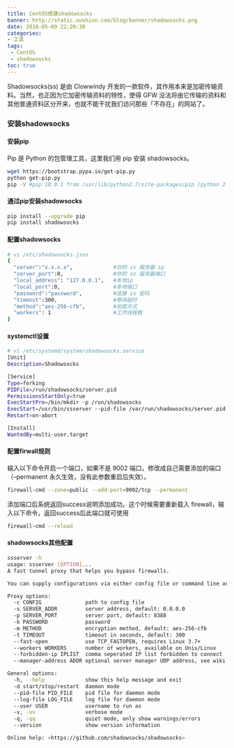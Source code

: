 ```yaml
---
title: CentOS搭建shadowsocks
banner: http://static.oushiun.com/blog/banner/shadowsocks.png
date: 2018-05-09 22:20:38
categories:
- 工具
tags:
 - CentOS
 - shadowsocks
toc: true
---
```


Shadowsocks(ss) 是由 Clowwindy 开发的一款软件，其作用本来是加密传输资料。当然，也正因为它加密传输资料的特性，使得 GFW 没法将由它传输的资料和其他普通资料区分开来，也就不能干扰我们访问那些「不存在」的网站了。

<!-- more -->

### 安装shadowsocks

#### 安装pip
Pip 是 Python 的包管理工具，这里我们用 pip 安装 shadowsocks。

``` bash
wget https://bootstrap.pypa.io/get-pip.py
python get-pip.py
pip -V #pip 10.0.1 from /usr/lib/python2.7/site-packages/pip (python 2.7)
```

#### 通过pip安装shadowsocks

``` bash
pip install --upgrade pip
pip install shadowsocks
```

#### 配置shadowsocks

``` bash
# vi /etc/shadowsocks.json
{
  "server":"x.x.x.x",             #你的 ss 服务器 ip
  "server_port":0,                #你的 ss 服务器端口
  "local_address": "127.0.0.1",   #本地ip
  "local_port":0,                 #本地端口
  "password":"password",          #连接 ss 密码
  "timeout":300,                  #等待超时
  "method":"aes-256-cfb",         #加密方式
  "workers": 1                    #工作线程数
}
```

#### systemctl设置

``` bash
# vi /etc/systemd/system/shadowsocks.service
[Unit]
Description=Shadowsocks

[Service]
Type=forking
PIDFile=/run/shadowsocks/server.pid
PermissionsStartOnly=true
ExecStartPre=/bin/mkdir -p /run/shadowsocks
ExecStart=/usr/bin/ssserver --pid-file /var/run/shadowsocks/server.pid --log-file /var/log/shadowsocks.log -c /etc/shadowsocks.json -d start
Restart=on-abort

[Install]
WantedBy=multi-user.target
```

#### 配置firwall规则

输入以下命令开启一个端口，如果不是 9002 端口，修改成自己需要添加的端口（–permanent 永久生效，没有此参数重启后失效）。

``` bash
firewall-cmd --zone=public --add-port=9002/tcp --permanent
```

添加端口后系统返回success说明添加成功。这个时候需要重新载入 firewall，输入以下命令，返回success后此端口就可使用

``` bash
firewall-cmd --reload
```

#### shadowsocks其他配置

``` bash
ssserver -h
usage: ssserver [OPTION]...
A fast tunnel proxy that helps you bypass firewalls.

You can supply configurations via either config file or command line arguments.

Proxy options:
  -c CONFIG              path to config file
  -s SERVER_ADDR         server address, default: 0.0.0.0
  -p SERVER_PORT         server port, default: 8388
  -k PASSWORD            password
  -m METHOD              encryption method, default: aes-256-cfb
  -t TIMEOUT             timeout in seconds, default: 300
  --fast-open            use TCP_FASTOPEN, requires Linux 3.7+
  --workers WORKERS      number of workers, available on Unix/Linux
  --forbidden-ip IPLIST  comma seperated IP list forbidden to connect
  --manager-address ADDR optional server manager UDP address, see wiki

General options:
  -h, --help             show this help message and exit
  -d start/stop/restart  daemon mode
  --pid-file PID_FILE    pid file for daemon mode
  --log-file LOG_FILE    log file for daemon mode
  --user USER            username to run as
  -v, -vv                verbose mode
  -q, -qq                quiet mode, only show warnings/errors
  --version              show version information

Online help: <https://github.com/shadowsocks/shadowsocks>
```